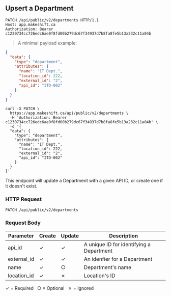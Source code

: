## Upsert a Department

```http
PATCH /api/public/v2/departments HTTP/1.1
Host: app.makeshift.ca
Authorization: Bearer c1230734cc726edc6ae0f8fd00b279dc67f34937d7b8fa8fe5b13a232c11a04b
```

> A minimal payload example:

```json
{
  "data": {
    "type": "department",
    "attributes": {
      "name": "IT Dept.",
      "location_id": 222,
      "external_id": "2",
      "api_id": "ITD-002"
    }
  }
}
```

```shell
curl -X PATCH \
  https://app.makeshift.ca/api/public/v2/departments \
  -H 'Authorization: Bearer c1230734cc726edc6ae0f8fd00b279dc67f34937d7b8fa8fe5b13a232c11a04b' \
  -d '{
  "data": {
    "type": "department",
    "attributes": {
      "name": "IT Dept.",
      "location_id": 222,
      "external_id": "2",
      "api_id": "ITD-002"
    }
  }
}'
```

This endpoint will update a Department with a given API ID, or create one if it doesn't exist.

### HTTP Request

`PATCH /api/public/v2/departments`

### Request Body

Parameter          |  Create   | Update       | Description
---------          | --------- | ----------   |-----------
api_id             |  ✓        | ✓            | A unique ID for identifying a Department
external_id        |  ✓        | ✓            | An idenfier for a Department
name               |  ✓        | ○            | Department's name
location_id        |  ✓        | ✗            | Location's ID

✓ = Required &nbsp; ○ = Optional &nbsp; ✗ = Ignored

